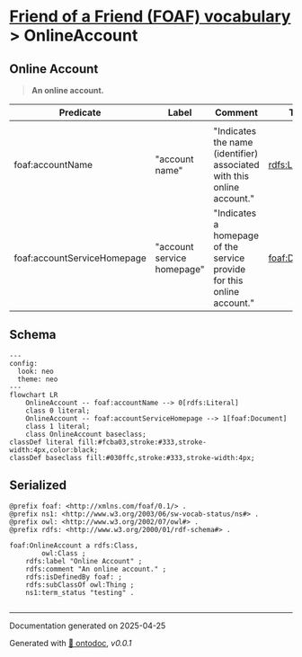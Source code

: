 # [Friend of a Friend (FOAF) vocabulary](../homepage.md) > OnlineAccount

## Online Account

> **An online account.**


| Predicate | Label | Comment | Type |
| -------------------------------- | -------------------------------- | ------------------------------------ | ---- |
| |
| foaf:accountName | "account name" | "Indicates the name (identifier) associated with this online account." |[rdfs:Literal](<http://www.w3.org/2000/01/rdf-schema#Literal>) | |
| foaf:accountServiceHomepage | "account service homepage" | "Indicates a homepage of the service provide for this online account." |[foaf:Document](Document.md) |

## Schema

```mermaid
---
config:
  look: neo
  theme: neo
---
flowchart LR
    OnlineAccount -- foaf:accountName --> 0[rdfs:Literal]
    class 0 literal;
    OnlineAccount -- foaf:accountServiceHomepage --> 1[foaf:Document]
    class 1 literal;
    class OnlineAccount baseclass;
classDef literal fill:#fcba03,stroke:#333,stroke-width:4px,color:black;
classDef baseclass fill:#030ffc,stroke:#333,stroke-width:4px;
```



## Serialized

```ttl
@prefix foaf: <http://xmlns.com/foaf/0.1/> .
@prefix ns1: <http://www.w3.org/2003/06/sw-vocab-status/ns#> .
@prefix owl: <http://www.w3.org/2002/07/owl#> .
@prefix rdfs: <http://www.w3.org/2000/01/rdf-schema#> .

foaf:OnlineAccount a rdfs:Class,
        owl:Class ;
    rdfs:label "Online Account" ;
    rdfs:comment "An online account." ;
    rdfs:isDefinedBy foaf: ;
    rdfs:subClassOf owl:Thing ;
    ns1:term_status "testing" .


```

---

Documentation generated on 2025-04-25

Generated with [📑 ontodoc](https://github.com/StephaneBranly/ontodoc), *v0.0.1*